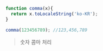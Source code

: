 ```javascript
function comma(x){
  return x.toLocaleString('ko-KR');
}

comma(123456789); //123,456,789
```
> 숫자 콤마 처리
